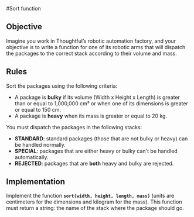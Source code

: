 #Sort function

## Objective

Imagine you work in Thoughtful’s robotic automation factory, and your objective is to write a function for one of its robotic arms that will dispatch the packages to the correct stack according to their volume and mass.

## Rules

Sort the packages using the following criteria:

- A package is **bulky** if its volume (Width x Height x Length) is greater than or equal to 1,000,000 cm³ or when one of its dimensions is greater or equal to 150 cm.
- A package is **heavy** when its mass is greater or equal to 20 kg.

You must dispatch the packages in the following stacks:

- **STANDARD**: standard packages (those that are not bulky or heavy) can be handled normally.
- **SPECIAL**: packages that are either heavy or bulky can't be handled automatically.
- **REJECTED**: packages that are **both** heavy and bulky are rejected.

## Implementation

Implement the function **`sort(width, height, length, mass)`** (units are centimeters for the dimensions and kilogram for the mass). This function must return a string: the name of the stack where the package should go.